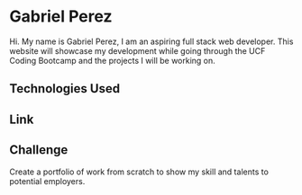 # Gabriel Perez

Hi. My name is Gabriel Perez, I am an aspiring full stack web developer. This website will showcase my development while going through the UCF Coding Bootcamp and the projects I will be working on.

## Technologies Used 

## Link 

## Challenge

Create a portfolio of work from scratch to show my skill and talents to potential employers.



